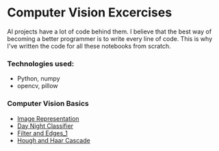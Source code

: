 # Computer Vision Excercises

AI projects have a lot of code behind them. I believe that the best way of becoming a better programmer is to write every line of code. This is why I've written the code for all these notebooks from scratch.

### Technologies used:

- Python, numpy
- opencv, pillow

### Computer Vision Basics

* [Image Representation](https://github.com/HannaLAguilar/Computer_Vision_Udacity/blob/master/Excercises/1.%20Image%20Representation.ipynb)
* [Day Night Classifier](https://github.com/HannaLAguilar/Computer_Vision_Udacity/blob/master/Excercises/2.%20Day%20and%20Night%20Classifier.ipynb)
* [Filter and Edges_1](https://github.com/HannaLAguilar/Computer_Vision_Udacity/blob/master/Excercises/3.%20Filter%20and%20Edge%20detection.ipynb)
* [Hough and Haar Cascade](https://github.com/HannaLAguilar/Computer_Vision_Udacity/blob/master/Excercises/4.%20Hough%20and%20Haar%20Cascade.ipynb)
